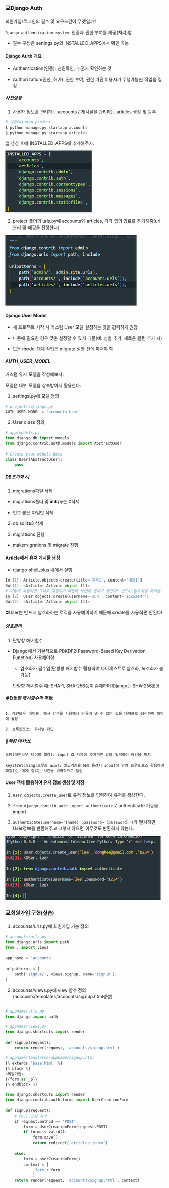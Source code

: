 ### 💻Django Auth

회원가입/로그인의 필수 및 요구조건이 무엇일까?

`Django authentication system`: 인증과 권한 부여를 제공(처리)함

- 필수 구성은 settings.py의 INSTALLED_APPS에서 확인 가능


#### Django Auth 개요

- Authentication(인증): 신원확인, 누군지 확인하는 것

- Authorization(권한, 허가): 권한 부여, 권한 가진 이용자가 수행가능한 작업을 결정


##### 사전설정

1. 사용자 정보를 관리하는 accounts / 게시글을 관리하는 articles 생성 및 등록

```bash
# 실습/django_project
$ python manage.py startapp accounts
$ python manage.py startapp articles
```

앱 생성 후에 INSTALLED_APPS에 추가해주자.

![](221011_Web.assets/install.png)


2. project 폴더의 urls.py에 accounts와 articles, 각각 앱의 경로를 추가해줌(url 분리 및 매핑을 진행한다)

![](221011_Web.assets/include.png)


#### Django User Model

- 새 프로젝트 시작 시 커스텀 User 모델 설정하는 것을 강력하게 권장

- 나중에 필요한 경우 맞춤 설정할 수 있기 때문(예: 성별 추가, 새로운 컬럼 추가 시)

- 모든 model 대체 작업은 migrate 실행 전에 마쳐야 함


##### AUTH_USER_MODEL

커스텀 유저 모델을 작성해보자.

모델은 내부 모델을 상속받아서 활용한다.

1. settings.py에 모델 정의
```python
# project/settings.py
AUTH_USER_MODEL = 'accounts.User'
```

2. User class 정의
```python
# app/models.py
from django.db import models
from django.contrib.auth.models import AbstractUser

# Create your models here
class User(AbstractUser):
    pass
```


##### DB초기화 시

1. migrations파일 삭제

- migrations폴더 및 __init__.py는 X삭제

- 번호 붙은 파일만 삭제

2. db.sqlite3 삭제

3. migrations 진행

- makemigrations 및 migrate 진행


#### Article에서 유저 게시물 생성

- django shell_plus 내에서 실행

```python
In [1]: Article.objects.create(title='제목1', content='내용1')
Out[1]: <Article: Article object (1)>
# 이렇게 저장하면 그대로 저장되기 때문에 보안에 문제가 생긴다! 반드시 암호화를 해야함
In [2]: User.objects.create(username='sun', content='1q2w3e4r')
Out[2]: <Article: Article object (2)>
```

⛔User는 반드시 암호화하는 로직을 사용해야하기 때문에 create를 사용하면 안된다!


##### 암호관리

1. 단방향 해시함수

- Django에서 기본적으로 PBKDF2(Password-Based Key Derivation Function) 사용해야함

    - 암호화가 필수임(단방향 해시함수 활용하여 다이제스트로 암호화, 복호화가 불가능)

    단방향 해시함수 예: SHA-1, SHA-256등이 존재하며 Django는 SHA-256활용

##### ⛔단방향 해시함수의 약점: 

    1. 레인보우 테이블: 해시 함수를 사용해서 만들어 낼 수 있는 값을 테이블로 정리하여 해킹에 활용

    2. 브루트포스: 무차별 대입 

##### 🌟해킹 대처법:

    솔팅(레인보우 테이블 해킹): input 값 자체에 추가적인 값을 입력하여 해킹을 방지

    keystretching(브루트 포스): 알고리즘을 N회 돌려서 input에 반영 브루트포스 활용하여 해킹하는 데에 걸리는 시간을 비약적으로 늘림

#### User 객체 활용하여 유저 정보 생성 및 저장

1. `User.objects.create_user`로 유저 정보를 입력하여 유저를 생성한다.

2. `from django.contrib.auth import authenticate`로 authenticate 기능을 import

3. `authenticate(username='[name]',password='[password]')`가 일치하면 User정보를 반환해주고 그렇지 않으면 아무것도 반환하지 않는다.

![](221011_Web.assets/auth.png)


### 💻회원가입 구현(실습)

1. accounts/urls.py에 회원가입 기능 정의

```python
# accounts/urls.py
from django.urls import path
from . import views

app_name = 'accounts'

urlpatterns = [
    path('signup/', views.signup, name='signup'),
]
```

2. accounts/views.py에 view 함수 정의(accounts/templates/accounts/signup.html생성)

```python

```






```python
# appname/urls.py
from django import path

```

```python
# appname/views.py
from django.shortcuts import render

def signup(request):
    return render(request, 'accounts/signup.html')
```

```python
# appname/templates/appname/signup.html
{% extends 'base.html' %}
{% block %}
<회원가입>
{{form.as _p}}
{% endblock %}
```

```python
from django.shortcuts import render
from django.contrib.auth.forms import UserCreationForm

def signup(request):
    # POST 요청 처리
    if request.method == 'POST':
        form = UserCreationForm(request.POST)
        if form.is_valid():
            form.save()
            return redirect('articles.index')

    else:
        form = userCreationForm()
        context = {
            'form': form
            }
    return render(request, 'accounts/signup.html', context)
```